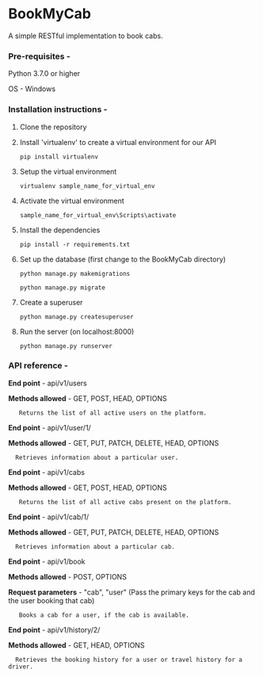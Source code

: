 # BookMyCab

A simple RESTful implementation to book cabs.

### Pre-requisites - 
Python 3.7.0 or higher

OS - Windows

### Installation instructions - 

1. Clone the repository

2. Install 'virtualenv' to create a virtual environment for our API

   `pip install virtualenv`

3. Setup the virtual environment

   `virtualenv sample_name_for_virtual_env`

4. Activate the virtual environment

   `sample_name_for_virtual_env\Scripts\activate`

5. Install the dependencies

   `pip install -r requirements.txt`

6. Set up the database (first change to the BookMyCab directory)

   `python manage.py makemigrations`


   `python manage.py migrate`

7. Create a superuser

   `python manage.py createsuperuser`

8. Run the server (on localhost:8000)

   `python manage.py runserver`

### API reference - 

**End point** - api/v1/users

**Methods allowed** - GET, POST, HEAD, OPTIONS

       Returns the list of all active users on the platform.



**End point** - api/v1/user/1/

**Methods allowed** - GET, PUT, PATCH, DELETE, HEAD, OPTIONS

      Retrieves information about a particular user.



**End point** - api/v1/cabs

**Methods allowed** - GET, POST, HEAD, OPTIONS

       Returns the list of all active cabs present on the platform.



**End point** - api/v1/cab/1/

**Methods allowed** - GET, PUT, PATCH, DELETE, HEAD, OPTIONS

      Retrieves information about a particular cab.



**End point** - api/v1/book

**Methods allowed** - POST, OPTIONS

**Request parameters** - "cab", "user" (Pass the primary keys for the cab and the user booking that cab)

       Books a cab for a user, if the cab is available.



**End point** - api/v1/history/2/

**Methods allowed** - GET, HEAD, OPTIONS

      Retrieves the booking history for a user or travel history for a driver.
